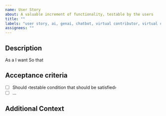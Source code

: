 ```yaml
---
name: User Story
about: A valuable increment of functionality, testable by the users
title: ""
labels: "user story, ai, genai, chatbot, virtual contributor, virtual contributor engine expert"
assignees: ""
---
```


## Description

As a <persona or stakeholder type>
I want <some software feature>
So that <some business value>

## Acceptance criteria

- [ ] Should ‹testable condition that should be satisfied›
- [ ] …

## Additional Context
